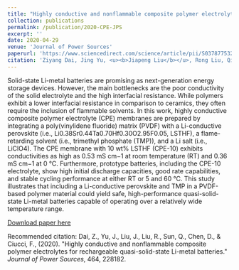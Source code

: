 ```yaml
---
title: "Highly conductive and nonflammable composite polymer electrolytes for rechargeable quasi-solid-state Li-metal batteries"
collection: publications
permalink: /publication/2020-CPE-JPS
excerpt: ''
date: 2020-04-29
venue: 'Journal of Power Sources'
paperurl: 'https://www.sciencedirect.com/science/article/pii/S0378775320304857'
citation: 'Ziyang Dai, Jing Yu, <u><b>Jiapeng Liu</b></u>, Rong Liu, Qi Sun, Dengjie Chen*, Francesco Ciucci*., (2020). &quot;Highly conductive and nonflammable composite polymer electrolytes for rechargeable quasi-solid-state Li-metal batteries.&quot; <i>Journal of Power Sources</i>, 464, 228182.'
---
```

Solid-state Li-metal batteries are promising as next-generation energy storage devices. However, the main bottlenecks are the poor conductivity of the solid electrolyte and the high interfacial resistance. While polymers exhibit a lower interfacial resistance in comparison to ceramics, they often require the inclusion of flammable solvents. In this work, highly conductive composite polymer electrolyte (CPE) membranes are prepared by integrating a poly(vinylidene fluoride) matrix (PVDF) with a Li-conductive perovskite (i.e., Li0.38Sr0.44Ta0.70Hf0.30O2.95F0.05, LSTHF), a flame-retarding solvent (i.e., trimethyl phosphate (TMP)), and a Li salt (i.e., LiClO4). The CPE membrane with 10 wt% LSTHF (CPE-10) exhibits conductivities as high as 0.53 mS cm−1 at room temperature (RT) and 0.36 mS cm−1 at 0 °C. Furthermore, prototype batteries, including the CPE-10 electrolyte, show high initial discharge capacities, good rate capabilities, and stable cycling performance at either RT or 5 and 60 °C. This study illustrates that including a Li-conductive perovskite and TMP in a PVDF-based polymer material could yield safe, high-performance quasi-solid-state Li-metal batteries capable of operating over a relatively wide temperature range.

[Download paper here](http://jiapeng-liu.github.io/files/J-Yu_2020_CPE_JPS.pdf)

Recommended citation: Dai, Z., Yu, J., Liu, J., Liu, R., Sun, Q., Chen, D., & Ciucci, F., (2020). "Highly conductive and nonflammable composite polymer electrolytes for rechargeable quasi-solid-state Li-metal batteries." <i>Journal of Power Sources</i>, 464, 228182.